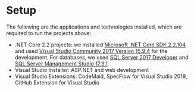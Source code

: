 # Setup

The following are the applications and technologies installed, which are required to run the projects above:

* .NET Core 2.2 projects: we installed [Microsoft .NET Core SDK 2.2.104](https://dotnet.microsoft.com/download) and used [Visual Studio Community 2017 Version 15.9.4](https://visualstudio.microsoft.com/vs/community/) for the development. For databases, we used [SQL Server 2017 Developer](https://www.microsoft.com/en-us/sql-server/sql-server-downloads) and [SQL Server Management Studio 17.9.1](https://docs.microsoft.com/en-us/sql/ssms/download-sql-server-management-studio-ssms?view=sql-server-2017).
* Visual Studio Installer: ASP.NET and web development
* Visual Studio Extensions: CodeMaid, SpecFlow for Visual Studio 2019, GitHub Extension for Visual Studio


